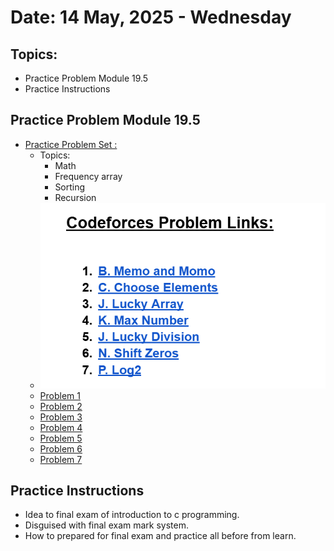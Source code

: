 # Date: 14 May, 2025 - Wednesday

## Topics:
- Practice Problem Module 19.5
- Practice Instructions

## Practice Problem Module 19.5
- [Practice Problem Set :](https://docs.google.com/document/d/1fWgdURQDzQ4XhdTn_-bktF1gXLyJAcQC/edit?usp=sharing&ouid=110071013354717279052&rtpof=true&sd=true)
    - Topics:
        - Math
        - Frequency array
        - Sorting
        - Recursion
    - <img src="./images/problems.png" width=500>
    - [Problem 1](https://codeforces.com/group/MWSDmqGsZm/contest/326175/problem/B)
    - [Problem 2](https://codeforces.com/group/MWSDmqGsZm/contest/329103/problem/C)
    - [Problem 3](https://codeforces.com/group/MWSDmqGsZm/contest/219774/problem/J)
    - [Problem 4](https://codeforces.com/group/MWSDmqGsZm/contest/223339/problem/K)
    - [Problem 5](https://codeforces.com/group/MWSDmqGsZm/contest/223206/problem/J)
    - [Problem 6](https://codeforces.com/group/MWSDmqGsZm/contest/223205/problem/N)
    - [Problem 7](https://codeforces.com/group/MWSDmqGsZm/contest/223339/problem/P)

## Practice Instructions
- Idea to final exam of introduction to c programming.
- Disguised with final exam mark system.
- How to prepared for final exam and practice all before from learn.